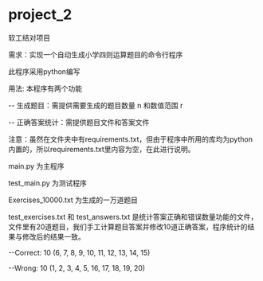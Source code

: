 # project_2
软工结对项目

需求：实现一个自动生成小学四则运算题目的命令行程序

此程序采用python编写

用法: 本程序有两个功能

-- 生成题目：需提供需要生成的题目数量 n 和数值范围 r

-- 正确答案统计：需提供题目文件和答案文件

注意：虽然在文件夹中有requirements.txt，但由于程序中所用的库均为python内置的，所以requirements.txt里内容为空，在此进行说明。

main.py 为主程序

test_main.py 为测试程序

Exercises_10000.txt 为生成的一万道题目

test_exercises.txt 和 test_answers.txt 是统计答案正确和错误数量功能的文件，文件里有20道题目，我们手工计算题目答案并修改10道正确答案，程序统计的结果与修改后的结果一致。

--Correct: 10 (6, 7, 8, 9, 10, 11, 12, 13, 14, 15)

--Wrong: 10 (1, 2, 3, 4, 5, 16, 17, 18, 19, 20)


